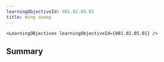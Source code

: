 ```yaml
---
learningObjectiveId: 081.02.05.01
title: Wing sweep
---
```


```tsx eval
<LearningOBjectives learningObjectiveId={081.02.05.01} />
```

## Summary
